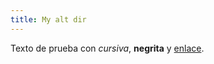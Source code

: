 ```yaml
---
title: My alt dir
---
```

Texto de prueba con _cursiva_, **negrita** y [enlace](https://www.google.com).
